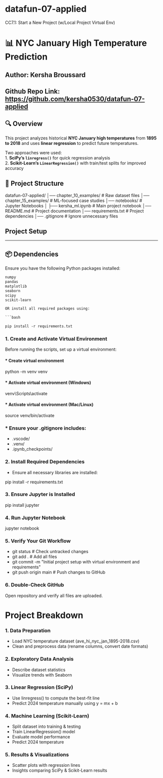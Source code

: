 # datafun-07-applied
CC7.1: Start a New Project (w/Local Project Virtual Env)

# 📊 NYC January High Temperature Prediction  
## Author: Kersha  Broussard
## Github Repo Link: https://github.com/kersha0530/datafun-07-applied
## **🔍 Overview**  
This project analyzes historical **NYC January high temperatures** from **1895 to 2018** and uses **linear regression** to predict future temperatures.  

Two approaches were used:  
1️. **SciPy’s `linregress()`** for quick regression analysis  
2️. **Scikit-Learn’s `LinearRegression()`** with train/test splits for improved accuracy  

## **📂 Project Structure**

datafun-07-applied/ 
│── chapter_10_examples/ # Raw dataset files
│── chapter_15_examples/ # ML-focused case studies 
│── notebooks/ # Jupyter Notebooks │ 
├── kersha_ml.ipynb # Main project notebook 
│── README.md # Project documentation 
│── requirements.txt # Project dependencies 
│── .gitignore # Ignore unnecessary files

 ## Project Setup
 
---

## **📦 Dependencies**
Ensure you have the following Python packages installed:

```txt
numpy
pandas
matplotlib
seaborn
scipy
scikit-learn

OR install all required packages using:

```bash

pip install -r requirements.txt
```

### 1️. Create and Activate Virtual Environment

Before running the scripts, set up a virtual environment:

#### * Create virtual environment
python -m venv venv

#### * Activate virtual environment (Windows)
venv\Scripts\activate

#### * Activate virtual environment (Mac/Linux)

source venv/bin/activate

### * Ensure your .gitignore includes:

- .vscode/
- .venv/
- .ipynb_checkpoints/

### 2️. Install Required Dependencies

* Ensure all necessary libraries are installed:

pip install -r requirements.txt

### 3️. Ensure Jupyter is Installed

pip install jupyter


### 4️. Run Jupyter Notebook

jupyter notebook

### 5️. Verify Your Git Workflow

- git status  # Check untracked changes
- git add .   # Add all files
- git commit -m "Initial project setup with virtual environment and requirements"
- git push origin main  # Push changes to GitHub

### 6️. Double-Check GitHub

Open repository and verify all files are uploaded.


# Project Breakdown

### 1️. Data Preparation
* Load NYC temperature dataset (ave_hi_nyc_jan_1895-2018.csv)
* Clean and preprocess data (rename columns, convert date formats)
### 2️. Exploratory Data Analysis
* Describe dataset statistics
* Visualize trends with Seaborn
### 3️. Linear Regression (SciPy)
* Use linregress() to compute the best-fit line
* Predict 2024 temperature manually using y = mx + b
### 4️. Machine Learning (Scikit-Learn)
* Split dataset into training & testing
* Train LinearRegression() model
* Evaluate model performance
* Predict 2024 temperature
### 5️. Results & Visualizations
* Scatter plots with regression lines
* Insights comparing SciPy & Scikit-Learn results


